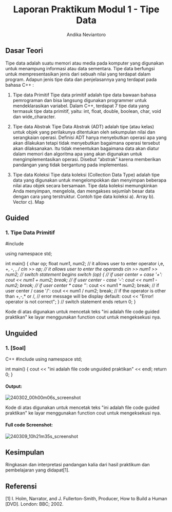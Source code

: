 # <h1 align="center">Laporan Praktikum Modul 1 - Tipe Data</h1>
<p align="center">Andika Neviantoro</p>

## Dasar Teori

Tipe data adalah suatu memori atau media pada komputer yang digunakan untuk menampung informasi atau data sementara. Tipe data berfungsi untuk mempresentasikan jenis dari sebuah nilai yang terdapat dalam program. Adapun jenis tipe data dan penjelasannya yang terdapat pada bahasa C++ :

1. Tipe data Primitif
   Tipe data primitif adalah tipe data bawaan bahasa pemrograman dan bisa langsung digunakan programmer untuk mendeklarasikan variabel. Dalam C++, terdapat 7 tipe data yang termasuk tipe data primitif, yaitu: int, float, double, boolean, char, void dan wide_character.

2. Tipe data Abstrak
   Tipe Data Abstrak (ADT) adalah tipe (atau kelas) untuk objek yang perilakunya ditentukan oleh sekumpulan nilai dan serangkaian operasi. Definisi ADT hanya menyebutkan operasi apa yang akan dilakukan tetapi tidak menyebutkan bagaimana operasi tersebut akan dilaksanakan. Itu tidak menentukan bagaimana data akan diatur dalam memori dan algoritma apa yang akan digunakan untuk mengimplementasikan operasi. Disebut “abstrak” karena memberikan pandangan yang tidak bergantung pada implementasi.

3. Tipe data Koleksi
   Tipe data koleksi (Collection Data Type) adalah tipe data yang digunakan untuk mengelompokkan dan menyimpan beberapa nilai atau objek secara bersamaan. Tipe data koleksi memungkinkan Anda menyimpan, mengelola, dan mengakses sejumlah besar data dengan cara yang terstruktur. Contoh tipe data koleksi
   a). Array
   b). Vector
   c). Map
   
## Guided 

### 1. Tipe Data Primitif

#include <iostream>

using namespace std;

int main()
{
    char op;
    float num1, num2;
    // it allows user to enter operator i,e, +, -, *, /
    cin >> op;
    // it allows user to enter the operands
    cin >> num1 >> num2;
    // switch statement begins
    switch (op)
    {
    // if user center +
    case '+':
        cout << num1 + num2;
        break;
    // if user center -
    case '-':
        cout << num1 - num2;
        break;
    // if user center *
    case '*':
        cout << num1 * num2;
        break;
    // if user center /
    case '/':
        cout << num1 / num2;
        break;
    // if the operator is other than +,-,* or /,
    // error message will be display
    default:
        cout << "Error! operator is not correct";
    } // switch statement ends
    return 0;
}

Kode di atas digunakan untuk mencetak teks "ini adalah file code guided praktikan" ke layar menggunakan function cout untuk mengeksekusi nya.

## Unguided 

### 1. [Soal]

C++
#include <iostream>
using namespace std;

int main() {
    cout << "ini adalah file code unguided praktikan" << endl;
    return 0;
}

#### Output:
![240302_00h00m06s_screenshot](https://github.com/suxeno/Struktur-Data-Assignment/assets/111122086/6d1727a8-fb77-4ecf-81ff-5de9386686b7)

Kode di atas digunakan untuk mencetak teks "ini adalah file code guided praktikan" ke layar menggunakan function cout untuk mengeksekusi nya.

#### Full code Screenshot:
![240309_10h21m35s_screenshot](https://github.com/suxeno/Struktur-Data-Assignment/assets/111122086/41e9641c-ad4e-4e50-9ca4-a0215e336b04)


## Kesimpulan
Ringkasan dan interpretasi pandangan kalia dari hasil praktikum dan pembelajaran yang didapat[1].

## Referensi
[1] I. Holm, Narrator, and J. Fullerton-Smith, Producer, How to Build a Human [DVD]. London: BBC; 2002.
